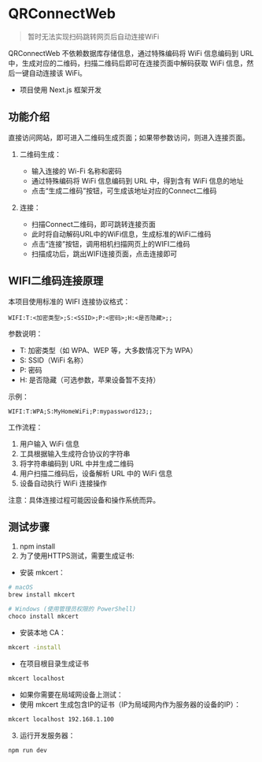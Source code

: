 # QRConnectWeb
> 暂时无法实现扫码跳转网页后自动连接WiFi
> 
QRConnectWeb 不依赖数据库存储信息，通过特殊编码将 WiFi 信息编码到 URL 中，生成对应的二维码，扫描二维码后即可在连接页面中解码获取 WiFi 信息，然后一键自动连接该 WiFi。

- 项目使用 Next.js 框架开发

## 功能介绍
直接访问网站，即可进入二维码生成页面；如果带参数访问，则进入连接页面。

1. 二维码生成：
    - 输入连接的 Wi-Fi 名称和密码
    - 通过特殊编码将 WiFi 信息编码到 URL 中，得到含有 WiFi 信息的地址
    - 点击“生成二维码”按钮，可生成该地址对应的Connect二维码

2. 连接：
    - 扫描Connect二维码，即可跳转连接页面
    - 此时将自动解码URL中的WiFi信息，生成标准的WiFi二维码
    - 点击“连接”按钮，调用相机扫描网页上的WIFI二维码
    - 扫描成功后，跳出WIFI连接页面，点击连接即可

## WIFI二维码连接原理

本项目使用标准的 WIFI 连接协议格式：

```
WIFI:T:<加密类型>;S:<SSID>;P:<密码>;H:<是否隐藏>;;
```

参数说明：
- T: 加密类型（如 WPA、WEP 等，大多数情况下为 WPA）
- S: SSID（WiFi 名称）
- P: 密码
- H: 是否隐藏（可选参数，苹果设备暂不支持）

示例：
```
WIFI:T:WPA;S:MyHomeWiFi;P:mypassword123;;
```

工作流程：
1. 用户输入 WiFi 信息
2. 工具根据输入生成符合协议的字符串
3. 将字符串编码到 URL 中并生成二维码
4. 用户扫描二维码后，设备解析 URL 中的 WiFi 信息
5. 设备自动执行 WiFi 连接操作

注意：具体连接过程可能因设备和操作系统而异。


## 测试步骤
1. npm install
2. 为了使用HTTPS测试，需要生成证书:
- 安装 mkcert：
```bash
# macOS
brew install mkcert

# Windows (使用管理员权限的 PowerShell)
choco install mkcert
```
- 安装本地 CA：
```bash
mkcert -install
```
  - 在项目根目录生成证书
```bash
mkcert localhost
```
   - 如果你需要在局域网设备上测试：
- 使用 mkcert 生成包含IP的证书（IP为局域网内作为服务器的设备的IP）：
```bash
mkcert localhost 192.168.1.100
```
3. 运行开发服务器：
```bash
npm run dev
```



